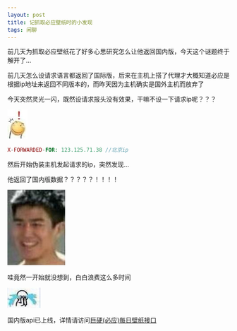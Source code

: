 ```yaml
---
layout: post
title: 记抓取必应壁纸时的小发现
tags: 闲聊
---
```


前几天为抓取必应壁纸花了好多心思研究怎么让他返回国内版，今天这个谜题终于解开了...

前几天怎么设请求语言都返回了国际版，后来在主机上搭了代理才大概知道必应是根据ip地址来返回不同版本的，而昨天因为主机确实是国外主机而放弃了

今天突然灵光一闪，既然设请求报头没有效果，干嘛不设一下请求ip呢？？？

![!!!](/usrimg/2019-7-29-ip2.png)

```php
X-FORWARDED-FOR: 123.125.71.38 //北京ip
```

然后开始伪装主机发起请求的ip，突然发现...

他返回了国内版数据？？？？？！！！！

![deep♂dark](/usrimg/2019-7-29-ip.png)

哇竟然一开始就没想到，白白浪费这么多时间

![qwq](/usrimg/2019-7-29-ip3.png)

国内版api已上线，详情请访问[巨硬(必应)每日壁纸接口](https://atlinker.cn/2019/07/28/bing.html)
